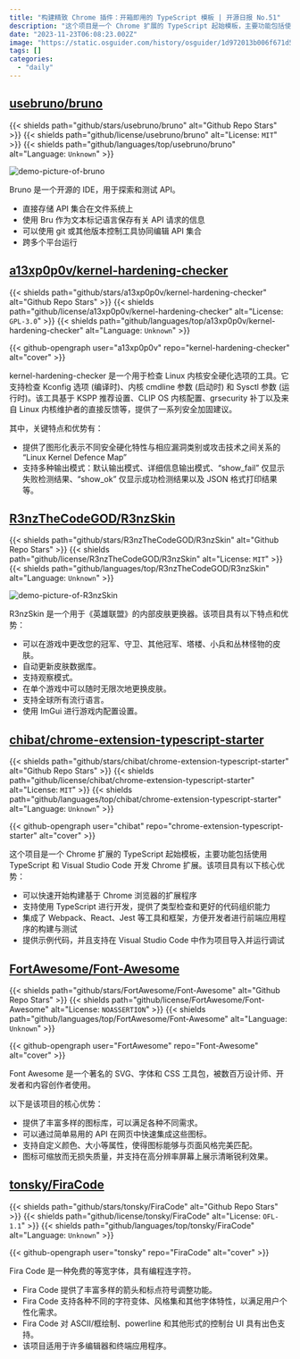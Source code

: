 ```yaml
---
title: "构建精致 Chrome 插件：开箱即用的 TypeScript 模板 | 开源日报 No.51"
description: "这个项目是一个 Chrome 扩展的 TypeScript 起始模板，主要功能包括使用 TypeScript 和 Visual Studio Code 开发 Chrome 扩展。"
date: "2023-11-23T06:08:23.002Z"
image: "https://static.osguider.com/history/osguider/1d972013b006f671d56fbdda46662f80.png"
tags: []
categories:
  - "daily"
---
```


## [usebruno/bruno](https://github.com/usebruno/bruno)

{{< shields path="github/stars/usebruno/bruno" alt="Github Repo Stars" >}} {{< shields path="github/license/usebruno/bruno" alt="License: `MIT`" >}} {{< shields path="github/languages/top/usebruno/bruno" alt="Language: `Unknown`" >}}

![demo-picture-of-bruno](https://static.osguider.com/history/osguider/0f1c9378914581ba9a72d598fde18c42.png)

Bruno 是一个开源的 IDE，用于探索和测试 API。

- 直接存储 API 集合在文件系统上
- 使用 Bru 作为文本标记语言保存有关 API 请求的信息
- 可以使用 git 或其他版本控制工具协同编辑 API 集合
- 跨多个平台运行

## [a13xp0p0v/kernel-hardening-checker](https://github.com/a13xp0p0v/kernel-hardening-checker)

{{< shields path="github/stars/a13xp0p0v/kernel-hardening-checker" alt="Github Repo Stars" >}} {{< shields path="github/license/a13xp0p0v/kernel-hardening-checker" alt="License: `GPL-3.0`" >}} {{< shields path="github/languages/top/a13xp0p0v/kernel-hardening-checker" alt="Language: `Unknown`" >}}

{{< github-opengraph user="a13xp0p0v" repo="kernel-hardening-checker" alt="cover" >}}

kernel-hardening-checker 是一个用于检查 Linux 内核安全硬化选项的工具。它支持检查 Kconfig 选项 (编译时)、内核 cmdline 参数 (启动时) 和 Sysctl 参数 (运行时)。该工具基于 KSPP 推荐设置、CLIP OS 内核配置、grsecurity 补丁以及来自 Linux 内核维护者的直接反馈等，提供了一系列安全加固建议。

其中，关键特点和优势有：

- 提供了图形化表示不同安全硬化特性与相应漏洞类别或攻击技术之间关系的 “Linux Kernel Defence Map”
- 支持多种输出模式：默认输出模式、详细信息输出模式、“show_fail” 仅显示失败检测结果、“show_ok” 仅显示成功检测结果以及 JSON 格式打印结果等。

## [R3nzTheCodeGOD/R3nzSkin](https://github.com/R3nzTheCodeGOD/R3nzSkin)

{{< shields path="github/stars/R3nzTheCodeGOD/R3nzSkin" alt="Github Repo Stars" >}} {{< shields path="github/license/R3nzTheCodeGOD/R3nzSkin" alt="License: `MIT`" >}} {{< shields path="github/languages/top/R3nzTheCodeGOD/R3nzSkin" alt="Language: `Unknown`" >}}

![demo-picture-of-R3nzSkin](https://static.osguider.com/history/2023/99ab9559d5435177c51413816f13702b.png)

R3nzSkin 是一个用于《英雄联盟》的内部皮肤更换器。该项目具有以下特点和优势：

- 可以在游戏中更改您的冠军、守卫、其他冠军、塔楼、小兵和丛林怪物的皮肤。
- 自动更新皮肤数据库。
- 支持观察模式。
- 在单个游戏中可以随时无限次地更换皮肤。
- 支持全球所有流行语言。
- 使用 ImGui 进行游戏内配置设置。

## [chibat/chrome-extension-typescript-starter](https://github.com/chibat/chrome-extension-typescript-starter)

{{< shields path="github/stars/chibat/chrome-extension-typescript-starter" alt="Github Repo Stars" >}} {{< shields path="github/license/chibat/chrome-extension-typescript-starter" alt="License: `MIT`" >}} {{< shields path="github/languages/top/chibat/chrome-extension-typescript-starter" alt="Language: `Unknown`" >}}

{{< github-opengraph user="chibat" repo="chrome-extension-typescript-starter" alt="cover" >}}

这个项目是一个 Chrome 扩展的 TypeScript 起始模板，主要功能包括使用 TypeScript 和 Visual Studio Code 开发 Chrome 扩展。该项目具有以下核心优势：

- 可以快速开始构建基于 Chrome 浏览器的扩展程序
- 支持使用 TypeScript 进行开发，提供了类型检查和更好的代码组织能力
- 集成了 Webpack、React、Jest 等工具和框架，方便开发者进行前端应用程序的构建与测试
- 提供示例代码，并且支持在 Visual Studio Code 中作为项目导入并运行调试

## [FortAwesome/Font-Awesome](https://github.com/FortAwesome/Font-Awesome)

{{< shields path="github/stars/FortAwesome/Font-Awesome" alt="Github Repo Stars" >}} {{< shields path="github/license/FortAwesome/Font-Awesome" alt="License: `NOASSERTION`" >}} {{< shields path="github/languages/top/FortAwesome/Font-Awesome" alt="Language: `Unknown`" >}}

{{< github-opengraph user="FortAwesome" repo="Font-Awesome" alt="cover" >}}

Font Awesome 是一个著名的 SVG、字体和 CSS 工具包，被数百万设计师、开发者和内容创作者使用。

以下是该项目的核心优势：

- 提供了丰富多样的图标库，可以满足各种不同需求。
- 可以通过简单易用的 API 在网页中快速集成这些图标。
- 支持自定义颜色、大小等属性，使得图标能够与页面风格完美匹配。
- 图标可缩放而无损失质量，并支持在高分辨率屏幕上展示清晰锐利效果。

## [tonsky/FiraCode](https://github.com/tonsky/FiraCode)

{{< shields path="github/stars/tonsky/FiraCode" alt="Github Repo Stars" >}} {{< shields path="github/license/tonsky/FiraCode" alt="License: `OFL-1.1`" >}} {{< shields path="github/languages/top/tonsky/FiraCode" alt="Language: `Unknown`" >}}

{{< github-opengraph user="tonsky" repo="FiraCode" alt="cover" >}}

Fira Code 是一种免费的等宽字体，具有编程连字符。

- Fira Code 提供了丰富多样的箭头和标点符号调整功能。
- Fira Code 支持各种不同的字符变体、风格集和其他字体特性，以满足用户个性化需求。
- Fira Code 对 ASCII/框绘制、powerline 和其他形式的控制台 UI 具有出色支持。
- 该项目适用于许多编辑器和终端应用程序。
